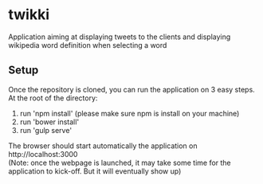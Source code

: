 # twikki
Application aiming at displaying tweets to the clients and displaying wikipedia word definition when selecting a word

## Setup

Once the repository is cloned, you can run the application on 3 easy steps. At the root of the directory: <br/>
1. run 'npm install' (please make sure npm is install on your machine) <br/>
2. run 'bower install' <br/>
3. run 'gulp serve' <br/>

The browser should start automatically the application on http://localhost:3000 <br/>
(Note: once the webpage is launched, it may take some time for the application to kick-off. But it will eventually show up)
